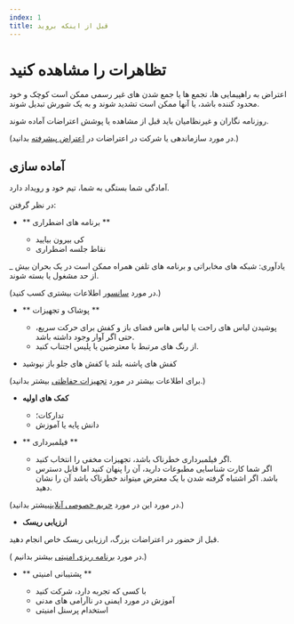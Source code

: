 ```yaml
---
index: 1
title: قبل از اینکه بروید
---
```

# تظاهرات را مشاهده کنید

اعتراض به راهپیمایی ها، تجمع ها یا جمع شدن های غیر رسمی ممکن است کوچک و خود محدود کننده باشد، یا آنها ممکن است تشدید شوند و به یک شورش تبدیل شوند.

روزنامه نگاران و غیرنظامیان باید قبل از مشاهده یا پوشش اعتراضات آماده شوند.

(در مورد سازماندهی یا شرکت در اعتراضات در [اعتراض پیشرفته](umbrella://work/protests/advanced) بدانید.)

## آماده سازی

آمادگی شما بستگی به شما، تیم خود و رویداد دارد.

در نظر گرفتن:

*   ** برنامه های اضطراری **

    *   کی بیرون بیایید
    *   نقاط جلسه اضطراری

_ یادآوری: شبکه های مخابراتی و برنامه های تلفن همراه ممکن است در یک بحران بیش از حد مشغول یا بسته شوند.

(در مورد [سانسور](umbrella://communications/censorship/beginner) اطلاعات بیشتری کسب کنید.)

*   ** پوشاک و تجهیزات **

    *   پوشیدن لباس های راحت یا لباس هاس فضای باز و کفش برای حرکت سریع، حتی اگر آوار وجود داشته باشد.
    *   از رنگ های مرتبط با معترضین یا پلیس اجتناب کنید.

* کفش های پاشنه بلند یا کفش های جلو باز  نپوشید

(برای اطلاعات بیشتر در مورد [تجهیزات حفاظتی](umbrella://travel/protective-equipment) بیشتر بدانید.)

*   **کمک های اولیه**

    *   تدارکات؛
    *   دانش پایه یا آموزش

*   ** فیلمبرداری **

    *   اگر فیلمبرداری خطرناک باشد، تجهیزات مخفی را انتخاب کنید.
    *   اگر شما کارت شناسایی مطبوعات دارید، آن را پنهان کنید اما قابل دسترس باشد. اگر اشتباه گرفته شدن با یک معترض میتواند خطرناک باشد آن را نشان دهید.

(در مورد این در مورد [حریم خصوصی آنلاین](umbrella://communications/online-privacy/beginner)بیشتر بدانید.)

*   **ارزیابی ریسک**

قبل از حضور در اعتراضات بزرگ، ارزیابی ریسک خاص انجام دهید.

( در مورد [برنامه ریزی امنیتی](umbrella://assess-your-risk/security-planning) بیشتر بدانیم.)

*   ** پشتیبانی امنیتی **

    *   با کسی که تجربه دارد، شرکت کنید
    *   آموزش در مورد ایمنی در ناآرامی های مدنی
    *   استخدام پرسنل امنیتی